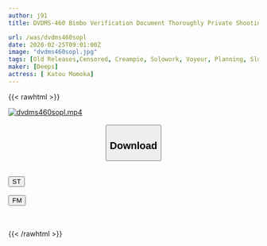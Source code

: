 ```yaml
---
author: j91
title: DVDMS-460 Bimbo Verification Document Thoroughly Private Shooting! If You Are A Sex-loving AV Actress, Will You Be Addicted To The Gimmicks Without Being Noticed In Any Way? ? Popular Sexy Actress, Momo Kato.

url: /was/dvdms460sopl
date: 2020-02-25T09:01:00Z
image: "dvdms460sopl.jpg"
tags: [Old Releases,Censored, Creampie, Solowork, Voyeur, Planning, Slut	]
maker: [Deeps]
actress: [ Katou Momoka]
---
```



{{< rawhtml >}}

<div class="video" data-videoid="wJLgWy7LR9clDy">
    <a href="javascript:;">
        <img src="/was/dvdms460sopl/dvdms460sopl.jpg" width="WIDTH" height="HEIGHT" alt="dvdms460sopl.mp4" loading="lazy">
    </a>
</div>

<script type="text/javascript" src="https://j91.asia/asset/on-demand-st.js"></script>

<br>
  <link rel="stylesheet" href="https://j91.asia/asset/bs5.css">
  
  <center>
  <button class="btn btn-primary" type="button" data-bs-toggle="collapse" data-bs-target=".multi-collapse" aria-expanded="false" aria-controls="multiCollapseExample1 multiCollapseExample2"><h2>Download</h2></button></center>
</p>
<div class="row">
  <div class="col">
    <div class="collapse multi-collapse" id="multiCollapseExample1">
      <div class="card card-body">
	      	      <br>
<div class="buttons">  
<a href="https://streamtape.to/v/wJLgWy7LR9clDy" target="_blank"><button class="btn-hover color-3"><i class="fa fa-download"></i> ST</button></a></div>
    </div>
  </div>
</div>
  <div class="col">
    <div class="collapse multi-collapse" id="multiCollapseExample2">
      <div class="card card-body">
	      <br>
<div class="buttons">
    <a href="https://filemoon.sx/d/jm3wwcojp8it" target="_blank"><button class="btn-hover color-8"><i class="fa fa-download"></i> FM</button></a></div>
<br><br>
      </div>
    </div>
  </div>
</div>

{{< /rawhtml >}}